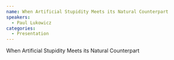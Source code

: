 ```yaml
--- 
name: When Artificial Stupidity Meets its Natural Counterpart
speakers: 
  - Paul Lukowicz
categories:
  - Presentation
---
```


When Artificial Stupidity Meets its Natural Counterpart